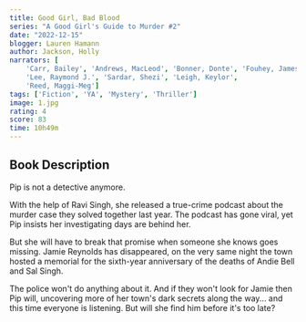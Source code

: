 ```yaml
---
title: Good Girl, Bad Blood
series: "A Good Girl's Guide to Murder #2"
date: "2022-12-15"
blogger: Lauren Hamann
author: Jackson, Holly
narrators: [
    'Carr, Bailey', 'Andrews, MacLeod', 'Bonner, Donte', 'Fouhey, James', 'Hellegers, Neil', 'Hite, Cary', 'Landon, Amy', 
    'Lee, Raymond J.', 'Sardar, Shezi', 'Leigh, Keylor',
    'Reed, Maggi-Meg']
tags: ['Fiction', 'YA', 'Mystery', 'Thriller']
image: 1.jpg
rating: 4
score: 83
time: 10h49m
---
```


## Book Description
Pip is not a detective anymore.

With the help of Ravi Singh, she released a true-crime podcast about the murder case they solved together last year. The podcast has gone viral, yet Pip insists her investigating days are behind her.

But she will have to break that promise when someone she knows goes missing. Jamie Reynolds has disappeared, on the very same night the town hosted a memorial for the sixth-year anniversary of the deaths of Andie Bell and Sal Singh.

The police won't do anything about it. And if they won't look for Jamie then Pip will, uncovering more of her town's dark secrets along the way... and this time everyone is listening. But will she find him before it's too late?